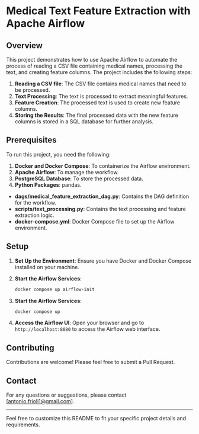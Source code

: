 # Medical Text Feature Extraction with Apache Airflow

## Overview

This project demonstrates how to use Apache Airflow to automate the process of reading a CSV file containing medical names, processing the text, and creating feature columns. The project includes the following steps:

1. **Reading a CSV file**: The CSV file contains medical names that need to be processed.
2. **Text Processing**: The text is processed to extract meaningful features.
3. **Feature Creation**: The processed text is used to create new feature columns.
4. **Storing the Results**: The final processed data with the new feature columns is stored in a SQL database for further analysis.

## Prerequisites

To run this project, you need the following:

1. **Docker and Docker Compose**: To containerize the Airflow environment.
2. **Apache Airflow**: To manage the workflow.
3. **PostgreSQL Database**: To store the processed data.
4. **Python Packages**: pandas.



- **dags/medical_feature_extraction_dag.py**: Contains the DAG definition for the workflow.
- **scripts/text_processing.py**: Contains the text processing and feature extraction logic.
- **docker-compose.yml**: Docker Compose file to set up the Airflow environment.

## Setup



1. **Set Up the Environment**:
    Ensure you have Docker and Docker Compose installed on your machine.

2. **Start the Airflow Services**:
    ```sh
    docker compose up airflow-init
    ```

3. **Start the Airflow Services**:
    ```sh
    docker compose up 
    ```

4. **Access the Airflow UI**:
    Open your browser and go to `http://localhost:8080` to access the Airflow web interface.



## Contributing

Contributions are welcome! Please feel free to submit a Pull Request.

## Contact

For any questions or suggestions, please contact [antonio.frioli1@gmail.com].

---

Feel free to customize this README to fit your specific project details and requirements.
